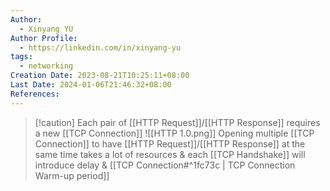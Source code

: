 ```yaml
---
Author:
  - Xinyang YU
Author Profile:
  - https://linkedin.com/in/xinyang-yu
tags:
  - networking
Creation Date: 2023-08-21T10:25:11+08:00
Last Date: 2024-01-06T21:46:32+08:00
References: 
---
```

>[!caution] Each pair of [[HTTP Request]]/[[HTTP Response]] requires a new [[TCP Connection]]
>![[HTTP 1.0.png]]
>Opening multiple [[TCP Connection]] to have [[HTTP Request]]/[[HTTP Response]] at the same time takes a lot of resources & each [[TCP Handshake]] will introduce delay & [[TCP Connection#^1fc73c | TCP Connection Warm-up period]]
